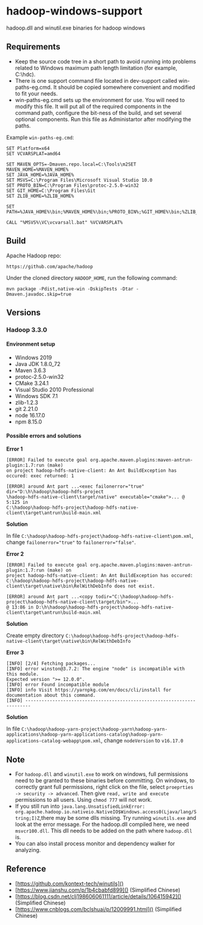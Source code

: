 # hadoop-windows-support
hadoop.dll and winutil.exe binaries for hadoop windows


## Requirements
- Keep the source code tree in a short path to avoid running into problems related
to Windows maximum path length limitation (for example, C:\hdc).
- There is one support command file located in dev-support called win-paths-eg.cmd.
It should be copied somewhere convenient and modified to fit your needs.
- win-paths-eg.cmd sets up the environment for use. You will need to modify this
file. It will put all of the required components in the command path,
configure the bit-ness of the build, and set several optional components. Run this file as Administartor after modifying the paths.

Example `win-paths-eg.cmd`:

```
SET Platform=x64
SET VCVARSPLAT=amd64

SET MAVEN_OPTS=-Dmaven.repo.local=C:\Tools\m2SET MAVEN_HOME=%MAVEN_HOME%
SET JAVA_HOME=%JAVA_HOME%
SET MSVS=C:\Program Files\Microsoft Visual Studio 10.0
SET PROTO_BIN=C:\Program Files\protoc-2.5.0-win32
SET GIT_HOME=C:\Program Files\Git
SET ZLIB_HOME=%ZLIB_HOME%

SET PATH=%JAVA_HOME%\bin;%MAVEN_HOME%\bin;%PROTO_BIN%;%GIT_HOME%\bin;%ZLIB_HOME%\bin;%PATH%

CALL "%MSVS%\VC\vcvarsall.bat" %VCVARSPLAT%
```

## Build
Apache Hadoop repo:

```
https://github.com/apache/hadoop
```

Under the cloned directory `HADOOP_HOME`, run the following command:

```
mvn package -Pdist,native-win -DskipTests -Dtar -Dmaven.javadoc.skip=true
```

## Versions

### Hadoop 3.3.0

#### Environment setup
- Windows 2019
- Java JDK 1.8.0_72
- Maven 3.6.3
- protoc-2.5.0-win32
- CMake 3.24.1
- Visual Studio 2010 Professional
- Windows SDK 7.1
- zlib-1.2.3
- git 2.21.0
- node 16.17.0
- npm 8.15.0

#### Possible errors and solutions
**Error 1**

```
[ERROR] Failed to execute goal org.apache.maven.plugins:maven-antrun-plugin:1.7:run (make) 
on project hadoop-hdfs-native-client: An Ant BuildException has occured: exec returned: 1

[ERROR] around Ant part ...<exec failonerror="true" dir="D:\h\hadoop\hadoop-hdfs-project
\hadoop-hdfs-native-client\target/native" executable="cmake">... @ 5:125 in 
C:\hadoop\hadoop-hdfs-project\hadoop-hdfs-native-client\target\antrun\build-main.xml
```
**Solution**

In file `C:\hadoop\hadoop-hdfs-project\hadoop-hdfs-native-client\pom.xml`, change `failonerror="true"` to `failonerror="false"`.


**Error 2**	

```
[ERROR] Failed to execute goal org.apache.maven.plugins:maven-antrun-plugin:1.7:run (make) on 
project hadoop-hdfs-native-client: An Ant BuildException has occured: 
C:\hadoop\hadoop-hdfs-project\hadoop-hdfs-native-client\target\native\bin\RelWithDebInfo does not exist.

[ERROR] around Ant part ...<copy todir="C:\hadoop\hadoop-hdfs-project\hadoop-hdfs-native-client\target/bin">... 
@ 13:86 in D:\h\hadoop\hadoop-hdfs-project\hadoop-hdfs-native-client\target\antrun\build-main.xml

```		

**Solution**

Create empty directory `C:\hadoop\hadoop-hdfs-project\hadoop-hdfs-native-client\target\native\bin\RelWithDebInfo`


**Error 3**

```
[INFO] [2/4] Fetching packages...
[INFO] error winston@3.7.2: The engine "node" is incompatible with this module. 
Expected version ">= 12.0.0".
[INFO] error Found incompatible module
[INFO] info Visit https://yarnpkg.com/en/docs/cli/install for documentation about this command.
[INFO] ------------------------------------------------------------------------
```

**Solution**

In file `C:\hadoop\hadoop-yarn-project\hadoop-yarn\hadoop-yarn-applications\hadoop-yarn-applications-catalog\hadoop-yarn-applications-catalog-webapp\pom.xml`, change `nodeVersion` to `v16.17.0`

## Note
- For `hadoop.dll` and `winutil.exe` to work on windows, full permissions need to be granted to these binaries before committing. On windows, to correctly grant full permissions, right click on the file, select `proeprties -> security -> advanced`. Then give `read, write and execute `permissions to all users. Using `chmod 777` will not work.
- If you still run into `java.lang.UnsatisfiedLinkError: org.apache.hadoop.io.nativeio.NativeIO$Windows.access0(Ljava/lang/String;I)Z`,there may be some dlls missing. Try running `winutils.exe` and look at the error message. For the hadoop.dll compiled here, we need `msvcr100.dll`. This dll needs to be added on the path where `hadoop.dll` is.
- You can also install process monitor and dependency walker for analyzing.

## Reference
- [https://github.com/kontext-tech/winutils]()
- [https://www.jianshu.com/p/1b4cbabfd899]() (Simplified Chinese)
- [https://blog.csdn.net/clj198606061111/article/details/106415942]()  (Simplified Chinese)
- [https://www.cnblogs.com/bclshuai/p/12009991.html]() (Simplified Chinese)
